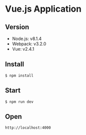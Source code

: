 # Vue.js Application

## Version

- Node.js: v8.1.4
- Webpack: v3.2.0
- Vue: v2.4.1

## Install

```
$ npm install
```

## Start

```
$ npm run dev
```

## Open

```
http://localhost:4000
```